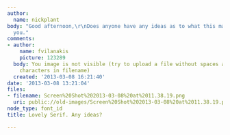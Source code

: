 ```yaml
---
author:
  name: nickplant
body: "Good afternoon,\r\nDoes anyone have any ideas as to what this may be?\r\nThanks
  you."
comments:
- author:
    name: fvilanakis
    picture: 123289
  body: You image is not visible (try to upload a file without spaces and other special
    characters in filename)
  created: '2013-03-08 16:21:40'
date: '2013-03-08 13:21:04'
files:
- filename: Screen%20Shot%202013-03-08%20at%2011.38.19.png
  uri: public://old-images/Screen%20Shot%202013-03-08%20at%2011.38.19.png
node_type: font_id
title: Lovely Serif. Any ideas?

---
```

